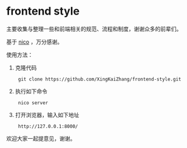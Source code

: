# frontend style #

主要收集与整理一些和前端相关的规范、流程和制度，谢谢众多的前辈们。

基于 [nico](http://lab.lepture.com/nico/) ，万分感谢。

使用方法：

1. 克隆代码

        git clone https://github.com/XingKaiZhang/frontend-style.git

2. 执行如下命令

        nico server

3. 打开浏览器，输入如下地址

        http://127.0.0.1:8000/

欢迎大家一起提意见，谢谢。
